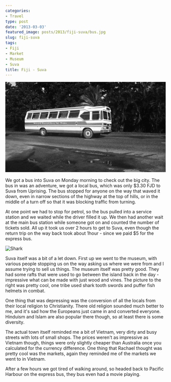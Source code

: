 ```yaml
---
categories:
- Travel
type: post
date: '2013-03-03'
featured_image: posts/2013/fiji-suva/bus.jpg
slug: fiji-suva
tags:
- Fiji
- Market
- Museum
- Suva
title: Fiji - Suva
---
```


![Fiji Bus](bus.jpg)

We got a bus into Suva on Monday morning to check out the big city. The bus in was an adventure, we got a local bus, which was only $3.30 FJD to Suva from Uprising. The bus stopped for anyone on the way that waved it down, even in narrow sections of the highway at the top of hills, or in the middle of a turn off so that it was blocking traffic from turning.

At one point we had to stop for petrol, so the bus pulled into a service station and we waited while the driver filled it up. We then had another wait at the main bus station while someone got on and counted the number of tickets sold. All up it took us over 2 hours to get to Suva, even though the return trip on the way back took about 1hour - since we paid $5 for the express bus.

![Shark](p1110283.jpg)

Suva itself was a bit of a let down. First up we went to the museum, with various people stopping us on the way asking us where we were from and I assume trying to sell us things. The museum itself was pretty good. They had some rafts that were used to go between the island back in the day - impressive what can be made with just wood and vines. The picture to the right was pretty cool, one tribe used shark tooth swords and puffer fish helmets in combat.

One thing that was depressing was the conversion of all the locals from their local religion to Christianity. There old religion sounded much better to me, and it's sad how the Europeans just came in and converted everyone. Hinduism and Islam are also popular there though, so at least there is some diversity.

The actual town itself reminded me a bit of Vietnam, very dirty and busy streets with lots of small shops. The prices weren't as impressive as Vietnam though, things were only slightly cheaper than Australia once you calculated for the currency difference. One thing that Rachael thought was pretty cool was the markets, again they reminded me of the markets we went to in Vietnam.

After a few hours we got tired of walking around, so headed back to Pacific Harbour on the express bus, they bus even had a movie playing.